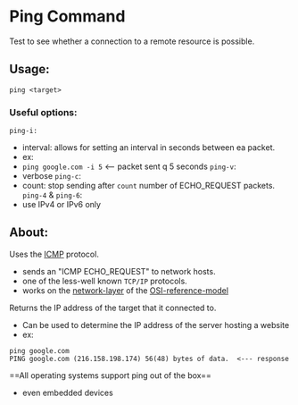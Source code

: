 
# Ping Command
Test to see whether a connection to a remote resource is possible.

## Usage:
```
ping <target>
```

### Useful options:
`ping-i:`
- interval: allows for setting an interval in seconds between ea packet.
- ex:
- ``ping google.com -i 5`` <-- packet sent q 5 seconds
`ping-v`:
- verbose
`ping-c`:
- count: stop sending after `count` number of ECHO_REQUEST packets.
`ping-4` & `ping-6`:
- use IPv4 or IPv6 only

## About:
Uses the [ICMP](/networking/protocols/ICMP.md) protocol.
- sends an "ICMP ECHO_REQUEST" to network hosts.
- one of the less-well known `TCP/IP` protocols.
- works on the [network-layer](/networking/OSI/network-layer.md) of the [OSI-reference-model](/networking/OSI/OSI-reference-model.md)

Returns the IP address of the target that it connected to.
- Can be used to determine the IP address of the server hosting a website
- ex:
```
ping google.com
PING google.com (216.158.198.174) 56(48) bytes of data.  <--- response
```

==All operating systems support ping out of the box==
- even embedded devices